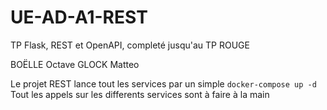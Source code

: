 # UE-AD-A1-REST

TP Flask, REST et OpenAPI, completé jusqu'au TP ROUGE

BOËLLE Octave
GLOCK Matteo

Le projet REST lance tout les services par un simple ```docker-compose up -d```
Tout les appels sur les differents services sont à faire à la main 
